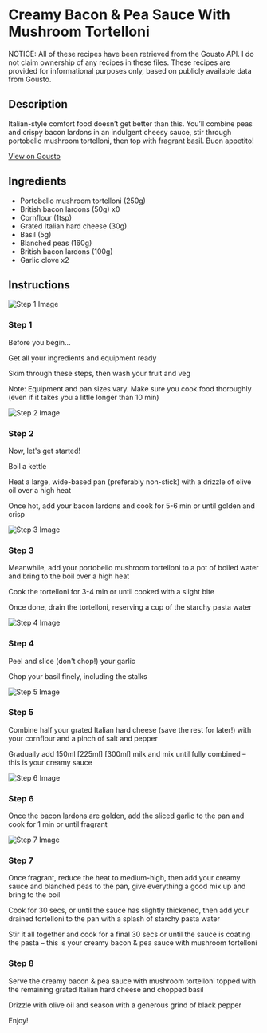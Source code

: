 # Creamy Bacon & Pea Sauce With Mushroom Tortelloni

NOTICE: All of these recipes have been retrieved from the Gousto API. I do not claim ownership of any recipes in these files. These recipes are provided for informational purposes only, based on publicly available data from Gousto.

## Description

Italian-style comfort food doesn’t get better than this. You’ll combine peas and crispy bacon lardons in an indulgent cheesy sauce, stir through portobello mushroom tortelloni, then top with fragrant basil. Buon appetito!

[View on Gousto](https://www.gousto.co.uk/recipes/cookbook/creamy-bacon-pea-sauce-with-mushroom-tortelloni)

## Ingredients

- Portobello mushroom tortelloni (250g)
- British bacon lardons (50g) x0
- Cornflour (1tsp)
- Grated Italian hard cheese (30g)
- Basil (5g)
- Blanched peas (160g)
- British bacon lardons (100g)
- Garlic clove x2

## Instructions

![Step 1 Image](https://production-media.gousto.co.uk/cms/recipe-step-image/Admin10mm-Step-1-1656250158696-x200.jpg)

### Step 1

Before you begin...

Get all your ingredients and equipment ready

Skim through these steps, then wash your fruit and veg

Note: Equipment and pan sizes vary. Make sure you cook food thoroughly (even if it takes you a little longer than 10 min)

![Step 2 Image](https://production-media.gousto.co.uk/cms/recipe-step-image/step-2-1717153259891-x200.jpg)

### Step 2

Now, let's get started!

Boil a kettle

Heat a large, wide-based pan (preferably non-stick) with a drizzle of olive oil over a high heat

Once hot, add your bacon lardons and cook for 5-6 min or until golden and crisp

![Step 3 Image](https://production-media.gousto.co.uk/cms/recipe-step-image/step-3-1717153263029-x200.jpg)

### Step 3

Meanwhile, add your portobello mushroom tortelloni to a pot of boiled water and bring to the boil over a high heat

Cook the tortelloni for 3-4 min or until cooked with a slight bite

Once done, drain the tortelloni, reserving a cup of the starchy pasta water

![Step 4 Image](https://production-media.gousto.co.uk/cms/recipe-step-image/step-4-1717153266401-x200.jpg)

### Step 4

Peel and slice (don't chop!) your garlic

Chop your basil finely, including the stalks

![Step 5 Image](https://production-media.gousto.co.uk/cms/recipe-step-image/step-5-1717153269471-x200.jpg)

### Step 5

Combine half your grated Italian hard cheese (save the rest for later!) with your cornflour and a pinch of salt and pepper

Gradually add 150ml <span class="text-purple">[225ml]</span><span class="text-danger"> [300ml] </span>milk and mix until fully combined – this is your creamy sauce

![Step 6 Image](https://production-media.gousto.co.uk/cms/recipe-step-image/step-6-1717153273069-x200.jpg)

### Step 6

Once the bacon lardons are golden, add the sliced garlic to the pan and cook for 1 min or until fragrant

![Step 7 Image](https://production-media.gousto.co.uk/cms/recipe-step-image/step-7-1717153277390-x200.jpg)

### Step 7

Once fragrant, reduce the heat to medium-high, then add your creamy sauce and blanched peas to the pan, give everything a good mix up and bring to the boil

Cook for 30 secs, or until the sauce has slightly thickened, then add your drained tortelloni to the pan with a splash of starchy pasta water

Stir it all together and cook for a final 30 secs or until the sauce is coating the pasta – this is your creamy bacon & pea sauce with mushroom tortelloni

### Step 8

Serve the creamy bacon & pea sauce with mushroom tortelloni topped with the remaining grated Italian hard cheese and chopped basil

Drizzle with olive oil and season with a generous grind of black pepper

Enjoy!

